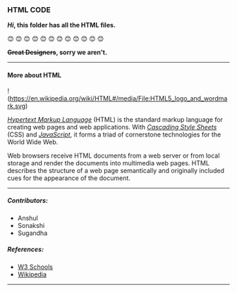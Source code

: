 ### HTML CODE 

***Hi*, this folder has all the HTML files.**

:blush:  :blush:  :blush:  :blush:  :blush:  :blush:  :blush:  :blush:  :blush:  :blush:  :blush:  :blush:

**~~Great Designers~~, sorry we aren't.** 

---

#### More about HTML

!(https://en.wikipedia.org/wiki/HTML#/media/File:HTML5_logo_and_wordmark.svg)

[*Hypertext Markup Language*](https://en.wikipedia.org/wiki/HTML) (HTML) is the standard markup language for creating web pages and web applications. With [*Cascading Style Sheets*](https://en.wikipedia.org/wiki/Cascading_Style_Sheets) (CSS) and [*JavaScript*](https://en.wikipedia.org/wiki/JavaScript), it forms a triad of cornerstone technologies for the World Wide Web.

Web browsers receive HTML documents from a web server or from local storage and render the documents into multimedia web pages. HTML describes the structure of a web page semantically and originally included cues for the appearance of the document.

---

##### Contributors:
- Anshul 
- Sonakshi
- Sugandha

##### References:
- [W3 Schools](https://www.w3schools.com/html/)
- [Wikipedia](https://en.wikipedia.org/wiki/HTML)

---



